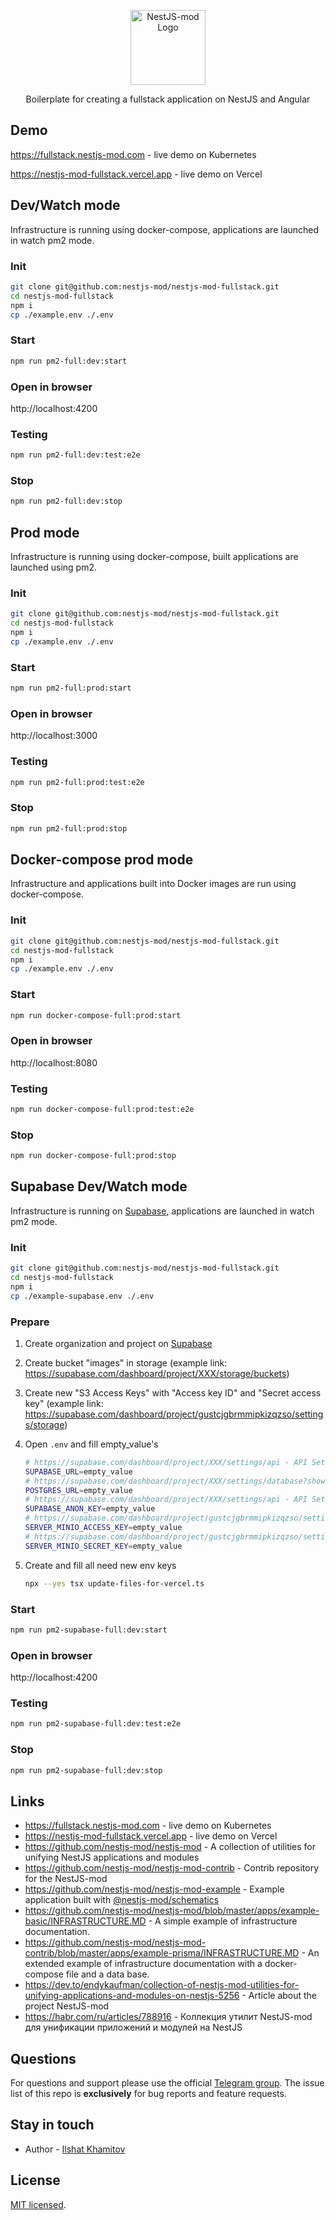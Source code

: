 <p align="center">
  <a href="https://github.com/nestjs-mod/" target="blank"><img src="https://avatars.githubusercontent.com/u/155752954?s=200&v=4" width="120" alt="NestJS-mod Logo" /></a>
</p>

  <p align="center">Boilerplate for creating a fullstack application on NestJS and Angular</p>

## Demo

https://fullstack.nestjs-mod.com - live demo on Kubernetes

https://nestjs-mod-fullstack.vercel.app - live demo on Vercel

## Dev/Watch mode

Infrastructure is running using docker-compose, applications are launched in watch pm2 mode.

### Init

```sh
git clone git@github.com:nestjs-mod/nestjs-mod-fullstack.git
cd nestjs-mod-fullstack
npm i
cp ./example.env ./.env
```

### Start

```sh
npm run pm2-full:dev:start
```

### Open in browser

http://localhost:4200

### Testing

```sh
npm run pm2-full:dev:test:e2e
```

### Stop

```sh
npm run pm2-full:dev:stop
```

## Prod mode

Infrastructure is running using docker-compose, built applications are launched using pm2.

### Init

```sh
git clone git@github.com:nestjs-mod/nestjs-mod-fullstack.git
cd nestjs-mod-fullstack
npm i
cp ./example.env ./.env
```

### Start

```sh
npm run pm2-full:prod:start
```

### Open in browser

http://localhost:3000

### Testing

```sh
npm run pm2-full:prod:test:e2e
```

### Stop

```sh
npm run pm2-full:prod:stop
```

## Docker-compose prod mode

Infrastructure and applications built into Docker images are run using docker-compose.

### Init

```sh
git clone git@github.com:nestjs-mod/nestjs-mod-fullstack.git
cd nestjs-mod-fullstack
npm i
cp ./example.env ./.env
```

### Start

```sh
npm run docker-compose-full:prod:start
```

### Open in browser

http://localhost:8080

### Testing

```sh
npm run docker-compose-full:prod:test:e2e
```

### Stop

```sh
npm run docker-compose-full:prod:stop
```

## Supabase Dev/Watch mode

Infrastructure is running on [Supabase](https://supabase.com/), applications are launched in watch pm2 mode.

### Init

```sh
git clone git@github.com:nestjs-mod/nestjs-mod-fullstack.git
cd nestjs-mod-fullstack
npm i
cp ./example-supabase.env ./.env
```

### Prepare

1. Create organization and project on [Supabase](https://supabase.com/)
2. Create bucket "images" in storage (example link: https://supabase.com/dashboard/project/XXX/storage/buckets)
3. Create new "S3 Access Keys" with "Access key ID" and "Secret access key" (example link: https://supabase.com/dashboard/project/gustcjgbrmmipkizqzso/settings/storage)
4. Open `.env` and fill empty_value's

   ```sh
   # https://supabase.com/dashboard/project/XXX/settings/api - API Settings - Project URL - URL
   SUPABASE_URL=empty_value
   # https://supabase.com/dashboard/project/XXX/settings/database?showConnect=true - Connection String - Direct connection
   POSTGRES_URL=empty_value
   # https://supabase.com/dashboard/project/XXX/settings/api - API Settings - Project API Keys - anon public
   SUPABASE_ANON_KEY=empty_value
   # https://supabase.com/dashboard/project/gustcjgbrmmipkizqzso/settings/storage - S3 Access Keys - New access key - Access key ID
   SERVER_MINIO_ACCESS_KEY=empty_value
   # https://supabase.com/dashboard/project/gustcjgbrmmipkizqzso/settings/storage - S3 Access Keys - New access key - Secret access key
   SERVER_MINIO_SECRET_KEY=empty_value
   ```

5. Create and fill all need new env keys

   ```sh
   npx --yes tsx update-files-for-vercel.ts
   ```

### Start

```sh
npm run pm2-supabase-full:dev:start
```

### Open in browser

http://localhost:4200

### Testing

```sh
npm run pm2-supabase-full:dev:test:e2e
```

### Stop

```sh
npm run pm2-supabase-full:dev:stop
```

## Links

- https://fullstack.nestjs-mod.com - live demo on Kubernetes
- https://nestjs-mod-fullstack.vercel.app - live demo on Vercel
- https://github.com/nestjs-mod/nestjs-mod - A collection of utilities for unifying NestJS applications and modules
- https://github.com/nestjs-mod/nestjs-mod-contrib - Contrib repository for the NestJS-mod
- https://github.com/nestjs-mod/nestjs-mod-example - Example application built with [@nestjs-mod/schematics](https://github.com/nestjs-mod/nestjs-mod/tree/master/libs/schematics)
- https://github.com/nestjs-mod/nestjs-mod/blob/master/apps/example-basic/INFRASTRUCTURE.MD - A simple example of infrastructure documentation.
- https://github.com/nestjs-mod/nestjs-mod-contrib/blob/master/apps/example-prisma/INFRASTRUCTURE.MD - An extended example of infrastructure documentation with a docker-compose file and a data base.
- https://dev.to/endykaufman/collection-of-nestjs-mod-utilities-for-unifying-applications-and-modules-on-nestjs-5256 - Article about the project NestJS-mod
- https://habr.com/ru/articles/788916 - Коллекция утилит NestJS-mod для унификации приложений и модулей на NestJS

## Questions

For questions and support please use the official [Telegram group](https://t.me/nestjs_mod). The issue list of this repo is **exclusively** for bug reports and feature requests.

## Stay in touch

- Author - [Ilshat Khamitov](https://t.me/KaufmanEndy)

## License

[MIT licensed](LICENSE).
